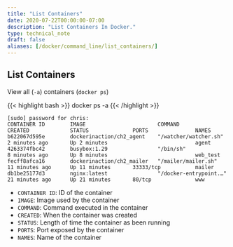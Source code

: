 ```yaml
---
title: "List Containers"
date: 2020-07-22T00:00:00-07:00
description: "List Containers In Docker."
type: technical_note
draft: false
aliases: [/docker/command_line/list_containers/]
---
```


## List Containers

View all (`-a`) containers (`docker ps`)

{{< highlight bash >}}
docker ps -a
{{< /highlight >}}
```
[sudo] password for chris: 
CONTAINER ID        IMAGE                       COMMAND                  CREATED             STATUS              PORTS               NAMES
b622067d595e        dockerinaction/ch2_agent    "/watcher/watcher.sh"    2 minutes ago       Up 2 minutes                            agent
4263374fbc42        busybox:1.29                "/bin/sh"                8 minutes ago       Up 8 minutes                            web_test
fecff8afca16        dockerinaction/ch2_mailer   "/mailer/mailer.sh"      11 minutes ago      Up 11 minutes       33333/tcp           mailer
db1be25177d3        nginx:latest                "/docker-entrypoint.…"   21 minutes ago      Up 21 minutes       80/tcp              www
```

- `CONTAINER ID`: ID of the container
- `IMAGE`: Image used by the container
- `COMMAND`: Command executed in the container
- `CREATED`: When the container was created
- `STATUS`: Length of time the container as been running
- `PORTS`: Port exposed by the container
- `NAMES`: Name of the container